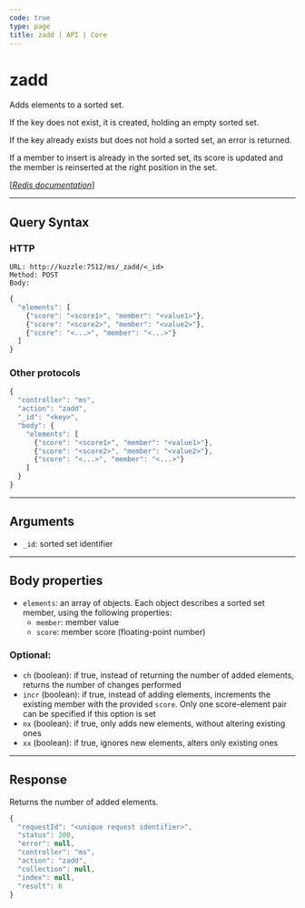 ```yaml
---
code: true
type: page
title: zadd | API | Core
---
```


# zadd



Adds elements to a sorted set.

If the key does not exist, it is created, holding an empty sorted set.

If the key already exists but does not hold a sorted set, an error is returned.

If a member to insert is already in the sorted set, its score is updated and the member is reinserted at the right position in the set.

[[_Redis documentation_]](https://redis.io/commands/zadd)

---

## Query Syntax

### HTTP

```http
URL: http://kuzzle:7512/ms/_zadd/<_id>
Method: POST
Body:
```

```js
{
  "elements": [
    {"score": "<score1>", "member": "<value1>"},
    {"score": "<score2>", "member": "<value2>"},
    {"score": "<...>", "member": "<...>"}
  ]
}
```

### Other protocols

```js
{
  "controller": "ms",
  "action": "zadd",
  "_id": "<key>",
  "body": {
    "elements": [
      {"score": "<score1>", "member": "<value1>"},
      {"score": "<score2>", "member": "<value2>"},
      {"score": "<...>", "member": "<...>"}
    ]
  }
}
```

---

## Arguments

- `_id`: sorted set identifier

---

## Body properties

- `elements`: an array of objects. Each object describes a sorted set member, using the following properties:
  - `member`: member value
  - `score`: member score (floating-point number)

### Optional:

- `ch` (boolean): if true, instead of returning the number of added elements, returns the number of changes performed
- `incr` (boolean): if true, instead of adding elements, increments the existing member with the provided `score`. Only one score-element pair can be specified if this option is set
- `nx` (boolean): if true, only adds new elements, without altering existing ones
- `xx` (boolean): if true, ignores new elements, alters only existing ones

---

## Response

Returns the number of added elements.

```js
{
  "requestId": "<unique request identifier>",
  "status": 200,
  "error": null,
  "controller": "ms",
  "action": "zadd",
  "collection": null,
  "index": null,
  "result": 6
}
```
